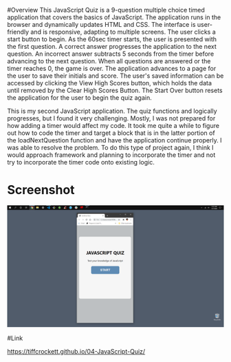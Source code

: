 #Overview 
This JavaScript Quiz is a 9-question multiple choice timed application that covers the basics of JavaScript.  The application runs in the browser and dynamically updates HTML and CSS. The interface is user-friendly and is responsive, adapting to multiple screens. The user clicks a start button to begin.  As the 60sec timer starts, the user is presented with the first question.  A correct answer progresses the application to the next question.  An incorrect answer subtracts 5 seconds from the timer before advancing to the next question. When all questions are answered or the timer reaches 0, the game is over.  The application advances to a page for the user to save their initials and score.  The user's saved information can be accessed by clicking the View High Scores button, which holds the data until removed by the Clear High Scores Button.  The Start Over button resets the application for the user to begin the quiz again. 

This is my second JavaScript application. The quiz functions and logically progresses, but I found it very challenging.  Mostly, I was not prepared for how adding a timer would affect my code.  It took me quite a while to figure out how to code the timer and target a block that is in the latter portion of the loadNextQuestion function and have the application continue properly. I was able to resolve the problem. To do this type of project again, I think I would approach framework and planning to incorporate the timer and not try to incorporate the timer code onto existing logic.


# Screenshot 

![image](https://github.com/tiffcrockett/04-JavaScript-Quiz/blob/main/assets/images/JS%20Quiz%20Scrnsht.png?) 


#Link

https://tiffcrockett.github.io/04-JavaScript-Quiz/

